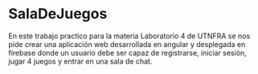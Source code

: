 # SalaDeJuegos

En este trabajo practico para la materia Laboratorio 4 de UTNFRA se nos pide crear una aplicación web desarrollada en angular y desplegada en firebase donde un usuario debe ser capaz de registrarse, iniciar sesión, jugar 4 juegos y entrar en una sala de chat.